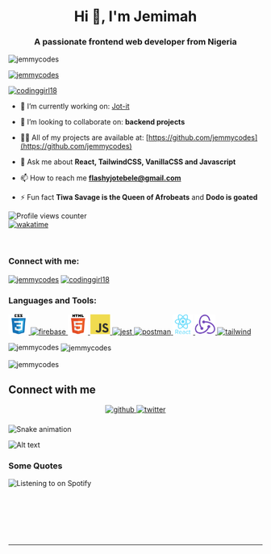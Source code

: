 <h1 align="center">Hi 👋, I'm Jemimah</h1>
<h3 align="center">A passionate frontend web developer from Nigeria</h3>


<p align="left"> <img src="https://komarev.com/ghpvc/?username=jemmycodes&label=Profile%20views&color=0e75b6&style=flat" alt="jemmycodes" /> </p>

<p align="left"> <a href="https://github.com/ryo-ma/github-profile-trophy"><img src="https://github-profile-trophy.vercel.app/?username=jemmycodes" alt="jemmycodes" /></a> </p>

<p align="left"> <a href="https://twitter.com/codinggirl18" target="blank"><img src="https://img.shields.io/twitter/follow/codinggirl18?logo=twitter&style=for-the-badge" alt="codinggirl18" /></a> </p>

- 🔭 I’m currently working on: [Jot-it](jot-it-app.vercel.app)

- 👯 I’m looking to collaborate on: **backend projects**

- 👨‍💻 All of my projects are available at: [https://github.com/jemmycodes](https://github.com/jemmycodes)

- 💬 Ask me about **React, TailwindCSS, VanillaCSS and Javascript**

- 📫 How to reach me **flashyjotebele@gmail.com**

- ⚡ Fun fact **Tiwa Savage is the Queen of Afrobeats** and **Dodo is goated**
  

![Profile views counter](https://komarev.com/ghpvc/?username=jemmycodes&&style=flat-square)  
[![wakatime](https://wakatime.com/badge/user/7e107bfe-43af-42f9-b251-c5fddfc074df.svg)](https://wakatime.com/@7e107bfe-43af-42f9-b251-c5fddfc074df)
  

<br/>  



<h3 align="left">Connect with me:</h3>
<p align="left">
<a href="https://dev.to/jemmycodes" target="blank"><img align="center" src="https://raw.githubusercontent.com/rahuldkjain/github-profile-readme-generator/master/src/images/icons/Social/devto.svg" alt="jemmycodes" height="30" width="40" /></a>
<a href="https://twitter.com/codinggirl18" target="blank"><img align="center" src="https://raw.githubusercontent.com/rahuldkjain/github-profile-readme-generator/master/src/images/icons/Social/twitter.svg" alt="codinggirl18" height="30" width="40" /></a>
</p>

<h3 align="left">Languages and Tools:</h3>
<p align="left"> <a href="https://www.w3schools.com/css/" target="_blank" rel="noreferrer"> <img src="https://raw.githubusercontent.com/devicons/devicon/master/icons/css3/css3-original-wordmark.svg" alt="css3" width="40" height="40"/> </a> <a href="https://firebase.google.com/" target="_blank" rel="noreferrer"> <img src="https://www.vectorlogo.zone/logos/firebase/firebase-icon.svg" alt="firebase" width="40" height="40"/> </a> <a href="https://www.w3.org/html/" target="_blank" rel="noreferrer"> <img src="https://raw.githubusercontent.com/devicons/devicon/master/icons/html5/html5-original-wordmark.svg" alt="html5" width="40" height="40"/> </a> <a href="https://developer.mozilla.org/en-US/docs/Web/JavaScript" target="_blank" rel="noreferrer"> <img src="https://raw.githubusercontent.com/devicons/devicon/master/icons/javascript/javascript-original.svg" alt="javascript" width="40" height="40"/> </a> <a href="https://jestjs.io" target="_blank" rel="noreferrer"> <img src="https://www.vectorlogo.zone/logos/jestjsio/jestjsio-icon.svg" alt="jest" width="40" height="40"/> </a> <a href="https://postman.com" target="_blank" rel="noreferrer"> <img src="https://www.vectorlogo.zone/logos/getpostman/getpostman-icon.svg" alt="postman" width="40" height="40"/> </a> <a href="https://reactjs.org/" target="_blank" rel="noreferrer"> <img src="https://raw.githubusercontent.com/devicons/devicon/master/icons/react/react-original-wordmark.svg" alt="react" width="40" height="40"/> </a> <a href="https://redux.js.org" target="_blank" rel="noreferrer"> <img src="https://raw.githubusercontent.com/devicons/devicon/master/icons/redux/redux-original.svg" alt="redux" width="40" height="40"/> </a> <a href="https://tailwindcss.com/" target="_blank" rel="noreferrer"> <img src="https://www.vectorlogo.zone/logos/tailwindcss/tailwindcss-icon.svg" alt="tailwind" width="40" height="40"/> </a> </p>

<p><img align="left" src="https://github-readme-stats.vercel.app/api/top-langs?username=jemmycodes&show_icons=true&locale=en&layout=compact" alt="jemmycodes" /></p>

<p>&nbsp;<img align="center" src="https://github-readme-stats.vercel.app/api?username=jemmycodes&show_icons=true&locale=en" alt="jemmycodes" /></p>

<p><img align="center" src="https://github-readme-streak-stats.herokuapp.com/?user=jemmycodes&" alt="jemmycodes" /></p>

## Connect with me  
<div align="center">
<a href="https://github.com/jemmycodes" target="_blank">
<img src=https://img.shields.io/badge/github-%2324292e.svg?&style=for-the-badge&logo=github&logoColor=white alt=github style="margin-bottom: 5px;" />
</a>
<a href="https://twitter.com/codinggirl18" target="_blank">
<img src=https://img.shields.io/badge/twitter-%2300acee.svg?&style=for-the-badge&logo=twitter&logoColor=white alt=twitter style="margin-bottom: 5px;" />
</a>  
</div>  
  

<br/>  


<img src="https://raw.githubusercontent.com/jemmycodes/jemmycodes/output/snake.svg" alt="Snake animation" />


  
![Alt text](https://spotify-recently-played-readme.vercel.app/api?user=lgkpao21g02mr0aal5sflc8z0&unique={true|1|on|yes}) 

### Some Quotes  
![Listening to on Spotify](https://quotes-github-readme.vercel.app/api?type=horizontal&theme=radical)  

<br/>  

  

<br/>  

  

<br/>  

  

<br/>  


<br />

----

